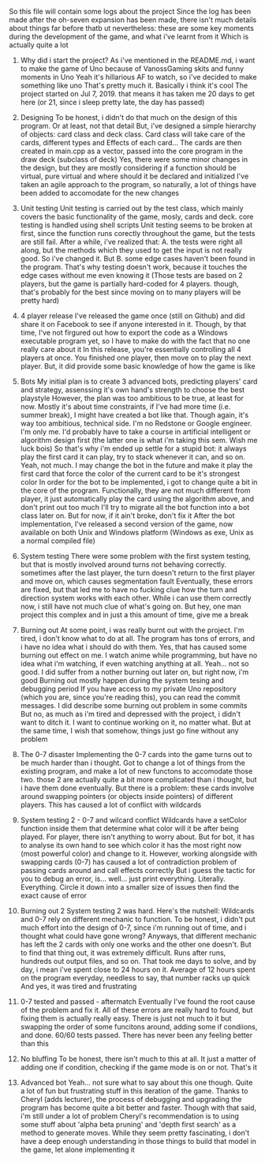 So this file will contain some logs about the project
Since the log has been made after the oh-seven expansion has been made, there isn't much details about things far before thatb ut nevertheless: these are some key moments during the development of the game, and what i've learnt from it
Which is actually quite a lot

1. Why did i start the project?
As i've mentioned in the README.md, i want to make the game of Uno because of VanossGaming skits and funny moments in Uno
Yeah it's hillarious AF to watch, so i've decided to make something like uno
That's pretty much it. Basically i think it's cool
The project started on Jul 7, 2019. that means it has taken me 20 days to get here (or 21, since i sleep pretty late, the day has passed)

2. Designing
To be honest, i didn't do that much on the design of this program. Or at least, not that detail
But, i've designed a simple hierarchy of objects: card class and deck class. Card class will take care of the cards, different types and
Effects of each card... The cards are then created in main.cpp as a vector, passed into the core program in the draw deck (subclass of deck)
Yes, there were some minor changes in the design, but they are mostly considering if a function should be virtual, pure virtual and where should it 
be declared and initialized
I've taken an agile approach to the program, so naturally, a lot of things have been added to accomodate for the new changes

3. Unit testing
Unit testing is carried out by the test class, which mainly covers the basic functionality of the game, mosly, cards and deck. core testing is handled
using shell scripts
Unit testing seems to be broken at first, since the function runs corectly throughout the game, but the tests are still fail. After a while, i've realized 
that: A. the tests were right all along, but the methods which they used to get the input is not really good. So i've changed it. But B. some edge cases haven't been found in the program. That's why testing doesn't work, because it touches the edge cases without me even knowing it
(Those tests are based on 2 players, but the game is partially hard-coded for 4 players. though, that's probably for the best since moving on to many players
will be pretty hard)

4. 4 player release
I've released the game once (still on Github) and did share it on Facebook to see if anyone interested in it. Though, by that time, I've not firgured out how to export the code as a Windows executable program yet, so I have to make do with the fact that no one really care about it
In this release, you're essentially controlling all 4 players at once. You finished one player, then move on to play the next player. But, it did provide
some basic knowledge of how the game is like

5. Bots
My initial plan is to create 3 advanced bots, predicting players' card and strategy, assenssing it's own hand's strength to choose the best playstyle
However, the plan was too ambitious to be true, at least for now. Mostly it's about time constraints, if I've had more time (i.e. summer break), I might have 
created a bot like that. Though again, it's way too ambitious, technical side. I'm no Redstone or Google engineer. I'm only me. I'd probably have to take a course in artificial intelligent or algorithm design first (the latter one is what i'm taking this sem. Wish me luck bois)
So that's why i'm ended up settle for a stupid bot: it always play the first card it can play, try to stack whenever it can, and so on. Yeah, not much. I may change the bot in the future and make it play the first card that force the color of the current card to be it's strongest color
In order for the bot to be implemented, i got to change quite a bit in the core of the program. Functionally, they are not much different from player, it just automatically play the card using the algorithm above, and don't print out too much
I'll try to migrate all the bot function into a bot class later on. But for now, if it ain't broke, don't fix it
After the bot implementation, I've released a second version of the game, now available on both Unix and Windows platform (Windows as exe, Unix as a normal compiled file)

6. System testing
There were some problem with the first system testing, but that is mostly involved around turns not behaving correctly. sometimes after the last player, the turn doesn't return to the first player and move on, which causes segmentation fault
Eventually, these errors are fixed, but that led me to have no fucking clue how the turn and direction system works with each other. While i can use them correctly now, i still have not much clue of what's going on. But hey, one man project this complex and in just a this amount of time, give me a break

7. Burning out
At some point, i was really burnt out with the project. I'm tired, i don't know what to do at all. The program has tons of errors, and i have no idea what i should do with them. Yes, that has caused some burning out effect on me. I watch anime while programming, but have no idea what i'm watching, if even watching anything at all. Yeah... not so good. I did suffer from a nother burning out later on, but right now, i'm good
Burning out mostly happen during the system tesing and debugging period
If you have access to my private Uno repository (which you are, since you're reading this), you can read the commit messages. I did describe some burning out problem in some commits
But no, as much as i'm tired and depressed with the project, i didn't want to ditch it. I want to continue working on it, no matter what. But at the same time, I wish that somehow, things just go fine without any problem

8. The 0-7 disaster
Implementing the 0-7 cards into the game turns out to be much harder than i thought. Got to change a lot of things from the existing program, and make a lot of new functons to accomodate those two. those 2 are actually quite a bit more complicated than i thought, but i have them done eventually. But there is a problem: these cards involve around swapping pointers (or objects inside pointers) of different players. This has caused a lot of conflict with wildcards

7. System testing 2 - 0-7 and wilcard conflict
Wildcards have a setColor function inside them that determine what color will it be after being played. For player, there isn't anything to worry about. But for bot, it has to analyse its own hand to see which color it has the most right now (most powerful color) and change to it. However, working alongside with swapping cards (0-7) has caused a lot of contradiction problem of passing cards around and call effects correctly
But i guess the tactic for you to debug an error, is... well... just print everything. Literally. Everything. Circle it down into a smaller size of issues then find the exact cause of error

8. Burning out 2
System testing 2 was hard. Here's the nutshell: Wildcards and 0-7 rely on different mechanic to function. To be honest, i didn't put much effort into the design of 0-7, since i'm running out of time, and i thought what could have gone wrong? Anyways, that different mechanic has left the 2 cards with only one works and the other one doesn't. But to find that thing out, it was extremely difficult. Runs after runs, hundreds out output files, and so on. That took me days to solve, and by day, i mean i've spent close to 24 hours on it. Average of 12 hours spent on the program everyday, needless to say, that number racks up quick
And yes, it was tired and frustrating

9. 0-7 tested and passed - aftermatch
Eventually I've found the root cause of the problem and fix it. All of these errors are really hard to found, but fixing them is actually really easy. There is just not much to it but swapping the order of some funcitons around, adding some if condiions, and done. 60/60 tests passed. There has never been any feeling better than this

10. No bluffing
To be honest, there isn't much to this at all. It just a matter of adding one if condition, checking if the game mode is on or not. That's it

11. Advanced bot
Yeah... not sure what to say about this one though. Quite a lot of fun but frustrating stuff in this iteration of the game. Thanks to Cheryl (adds lecturer), the process of debugging and upgrading the program has become quite a bit better and faster. Though with that said, i'm still under a lot of problem
Cheryl's recommendation is to using some stuff about 'alpha beta pruning' and 'depth first search' as a method to generate moves. While they seem pretty fascinating, i don't have a deep enough understanding in those things to build that model in the game, let alone implementing it